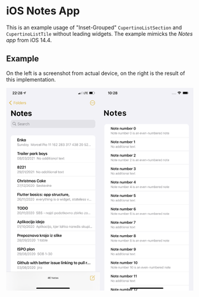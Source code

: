 # iOS Notes App

This is an example usage of "Inset-Grouped" `CupertinoListSection` and `CupertinoListTile` without leading
widgets. The example mimicks the *Notes app* from iOS 14.4.

## Example

On the left is a screenshot from actual device, on the right is the result of this implementation.

![image](image.png)
